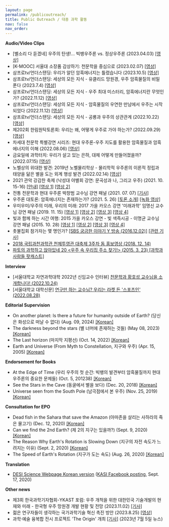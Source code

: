 ```yaml
---
layout: page
permalink: /publicoutreach/
title: Public Outreach / 대중 과학 활동
nav: false
nav_order: 
---
```


**Audio/Video Clips**

* [별소리 다 듣겠네] 우주의 탄생!… 빅뱅우주론 vs. 정상우주론 (2023.04.03) [[영상]](https://science.ytn.co.kr/program/view.php?mcd=0082&key=202304031633123731)
* [K-MOOC] 서울대 소장품 감상하기: 천문학을 중심으로 (2023.02.07) [[영상]](https://www.kmooc.kr/view/search/황호성)
* 삼프로tv/언더스탠딩: 우리가 알던 암흑에너지는 틀렸습니다 (2023.10.5) [[영상]](https://www.youtube.com/watch?v=LA7l-iZq11s&t=950s)
* 삼프로tv/언더스탠딩: 세상의 모든 지식 - 유클리드 망원경, 우주 암흑물질의 비밀 푼다 (2023.7.4) [[영상]](https://www.youtube.com/watch?v=SIjt6ltYNIQ)
* 삼프로tv/언더스탠딩: 세상의 모든 지식 - 우주 최대 미스터리, 암흑에너지란 무엇인가? (2022.11.12) [[영상]](https://www.youtube.com/watch?v=rhVnDyzPRpk)
* 삼프로tv/언더스탠딩: 세상의 모든 지식 - 암흑물질의 우연한 만남에서 우주는 시작되었다 (2022.11.12) [[영상]](https://www.youtube.com/watch?v=7kx2PGdLdLs)
* 삼프로tv/언더스탠딩: 세상의 모든 지식 - 공룡과 우주의 상관관계 (2022.10.22) [[영상]](https://www.youtube.com/watch?v=svHrkezDDtU)
* 제202회 한림원탁토론회: 우리는 왜, 어떻게 우주로 가야 하는가? (2022.09.29) [[영상]](https://www.youtube.com/watch?v=epzNT5lemtA)
* 차세대 천문학 특별강연 시리즈: 현대 우주론-우주 지도를 활용한 암흑물질과 암흑에너지의 이해 (2022.08.06) [[영상]](https://www.youtube.com/watch?v=EAXHufDpqPA)
* 금요일에 과학터치: 우리가 살고 있는 은하, 대체 어떻게 만들어졌을까? (2022.07.15) [[영상]](https://www.youtube.com/watch?v=3cEKO_ZNMds)
* 노벨상의 위대한 발견: 2019년 노벨물리학상 - 물리학적 우주론의 이론적 정립과 태양을 닮은 별을 도는 외계 행성 발견 (2022.02.14) [[영상]](https://www.youtube.com/watch?v=PXFz2ljakyU)
* 2021 관악 강감찬 축제 (낙성대 야별회 강연: 문곡성과 나, 그리고 우주) (2021. 10. 15-16) [[안내]](https://ggcfest.com/festival2/) [[영상 1]](https://www.youtube.com/watch?v=pD72MNK0zzM) [[영상 2]](https://www.youtube.com/watch?v=BiwgMRHdvqk)
* 전통 천문학과 현대 우주론 박창범 교수님 강연 패널 (2021. 07. 07) [[기사]](http://www.gnnews.org/news/articleView.html?idxno=8390)
* 우주론 대토론: 암흑에너지는 존재하는가? (2021. 5. 26) [[토론 소개]](https://ikaos.org/kaos/apply/view.php?kc_idx=107) [[녹화 영상]](https://www.youtube.com/watch?v=C4e-6dgyzMo)
* 우미우미/우주의 미래, 우리의 미래: 2017 가을 카오스 강연 '미래과학' 임명신 교수님 강연 패널 (2019. 11. 15) [[영상 1]](https://www.youtube.com/watch?v=O-Lu1SCEZsI) [[영상 2]](https://www.youtube.com/watch?v=tNnoYmugJVo) [[영상 3]](https://www.youtube.com/watch?v=71MWCkKxkrY) [[영상 4]](https://www.youtube.com/watch?v=OD8kJ-18cRo)
* 빛과 함께 하는 시간 여행: 2015 가을 카오스 강연 - 빛 색즉시공 - 이명균 교수님 강연 패널 (2015. 10. 28) [[영상 1]](https://www.youtube.com/watch?v=zU0sWzBFODo) [[영상 2]](https://www.youtube.com/watch?v=QiNmPoQRRPQ) [[영상 3]](https://www.youtube.com/watch?v=RcbGOZQTOTI) [[영상 4]](https://www.youtube.com/watch?v=hM80sLuj8d0)
* 촛불집회 참가자는 몇 명인가? [[SBS 궁금한 이야기 Y 방송 (2016.12.02)]](https://programs.sbs.co.kr/culture/cube/vod/54887/22000207911) [[관련 기사]](http://www.munhwa.com/news/view.html?no=2016122801032603000001)
* [2018 국립과천과학관 천체투영관 대축제 3주차 돔 홍보영상 (2018. 12. 14)](https://www.youtube.com/watch?v=236ZHhzOxN8)
* [파토의 과학하고 앉아있네 20 <우주 속 우리집 주소 찾기!> (2015. 3. 23) [과학과 사람들 팟캐스트]](http://www.podbbang.com/ch/6205?e=21644731)

**Interview**
* [서울대학교 자연과학대학 2022년 신임교수 인터뷰] [천문학과 황호성 교수님을 소개합니다! (2022.10.24)](https://science.snu.ac.kr/newsroom/view/2/11/826)
* [서울대학교 대학신문] [연구만 하는 교수님? 우리는 라켓 든 '스포츠인' (2022.08.28)](http://www.snunews.com/news/articleView.html?idxno=30910)

**Editorial Supervision**

* On another planet: Is there a future for humanity outside of Earth? (당신은 화성으로 떠날 수 없다) (Aug. 09, 2024) [[Korean]](https://www.yes24.com/Product/Goods/129454009)
* The darkness beyond the stars (별 너머에 존재하는 것들) (May 08, 2023) [[Korean]](https://www.aladin.co.kr/shop/wproduct.aspx?ItemId=315174033)
* The Last horizon (마지막 지평선) (Oct. 14, 2022) [[Korean]](https://www.aladin.co.kr/shop/wproduct.aspx?ItemId=302280466)
* Earth and Universe (From Myth to Constellation, 지구와 우주) (Apr. 15, 2005) [[Korean]](https://www.aladin.co.kr/shop/wproduct.aspx?ItemId=554462)

**Endorsement for Books**

* At the Edge of Time (우리 우주의 첫 순간: 빅뱅의 발견부터 암흑물질까지 현대 우주론의 중요한 문제들) (Oct. 5, 201238) [[Korean]](https://product.kyobobook.co.kr/detail/S000209212217)
* See the Stars in the Cave (동굴에서 별을 보다) (Dec. 20, 2018) [[Korean]](http://www.yes24.com/24/goods/67518613?scode=032&OzSrank=1)
* Universe seen from the South Pole (남극점에서 본 우주) (Nov. 25, 2019) [[Korean]](http://www.yes24.com/Product/Goods/84183214?OzSrank=1)

**Consultation for EPO**

* Dead fish in the Sahara that save the Amazon (아마존을 살리는 사하라의 죽은 물고기) (Dec. 12, 2020) [[Korean]](https://jisike.ebs.co.kr/jisike/vodReplayView?siteCd=JE&prodId=352&courseId=BP0PAPB0000000009&stepId=01BP0PAPB0000000009&lectId=20413407)
* Can we find the 2nd Earth? (제 2의 지구는 있을까?) (Sept. 9, 2020) [[Korean]](https://jisike.ebs.co.kr/jisike/vodReplayView?siteCd=JE&prodId=352&courseId=BP0PAPB0000000009&stepId=01BP0PAPB0000000009&lectId=20355202#none)
* The Reason Why Earth's Rotation is Slowing Down (지구의 자전 속도가 느려지는 이유) (Sept. 2, 2020) [[Korean]](https://jisike.ebs.co.kr/jisike/vodReplayView?siteCd=JE&courseId=BP0PAPB0000000009&stepId=01BP0PAPB0000000009&lectId=20349287#none)
* The Speed of Earth's Rotation (지구가 도는 속도) (Aug. 26, 2020) [[Korean]](https://jisike.ebs.co.kr/jisike/vodReplayView?siteCd=JE&prodId=352&courseId=BP0PAPB0000000009&stepId=01BP0PAPB0000000009&lectId=20343292#none)

**Translation**

* [DESI Science Webpage Korean version](https://www.desi.lbl.gov/kr-science/) ([KASI Facebook posting](https://www.facebook.com/kasipr/photos/a.499978350139206/1963428433794183/?type=3&theater), Sept. 17, 2020)

**Other news**
* 제3회 한국과학기자협회-YKAST 포럼: 우주 개척을 위한 대한민국 기술개발의 현재와 미래 - 한국형 우주 망원경 개발 현황 및 전망 (2023.11.02) [[기사]](https://mobile.newsis.com/view.html?ar_id=NISX20231102_0002506772)
* 젊은 연구자들이 생각하는 국가과학기술 혁신 촉진 방안 (2023.8.25) [[영상]](https://www.youtube.com/watch?v=TlHmekhtmjY)
* 과학·예술 융복합 전시 프로젝트 'The Origin' 개최 [[기사]](https://www.discoverynews.kr/news/articleView.html?idxno=1029155) (2023년 7월 5일 뉴스)
